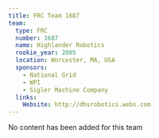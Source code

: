 ```yaml
---
title: FRC Team 1687
team:
  type: FRC
  number: 1687
  name: Highlander Robotics
  rookie_year: 2005
  location: Worcester, MA, USA
  sponsors:
    - National Grid
    - WPI
    - Sigler Machine Company
  links:
    Website: http://dhsrobotics.webs.com
---
```

No content has been added for this team